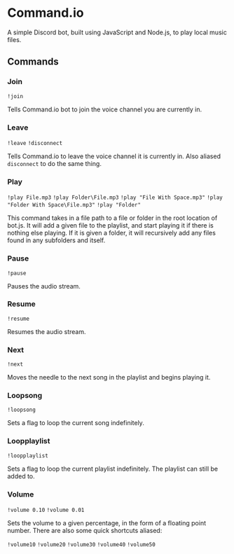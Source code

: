 # Command.io
A simple Discord bot, built using JavaScript and Node.js, to play local music files.

## Commands
### Join
`!join`

Tells Command.io bot to join the voice channel you are currently in.
### Leave
`!leave`
`!disconnect`

Tells Command.io to leave the voice channel it is currently in. Also aliased `disconnect` to do the same thing.
### Play
`!play File.mp3`
`!play Folder\File.mp3`
`!play "File With Space.mp3"`
`!play "Folder With Space\File.mp3"`
`!play "Folder"`

This command takes in a file path to a file or folder in the root location of bot.js. It will add a given file to the playlist, and start playing it if there is nothing else playing. If it is given a folder, it will recursively add any files found in any subfolders and itself.
### Pause
`!pause`

Pauses the audio stream.
### Resume
`!resume`

Resumes the audio stream.
### Next
`!next`

Moves the needle to the next song in the playlist and begins playing it.
### Loopsong
`!loopsong`

Sets a flag to loop the current song indefinitely.
### Loopplaylist
`!loopplaylist`

Sets a flag to loop the current playlist indefinitely. The playlist can still be added to.
### Volume
`!volume 0.10`
`!volume 0.01`

Sets the volume to a given percentage, in the form of a floating point number. There are also some quick shortcuts aliased:

`!volume10`
`!volume20`
`!volume30`
`!volume40`
`!volume50`
